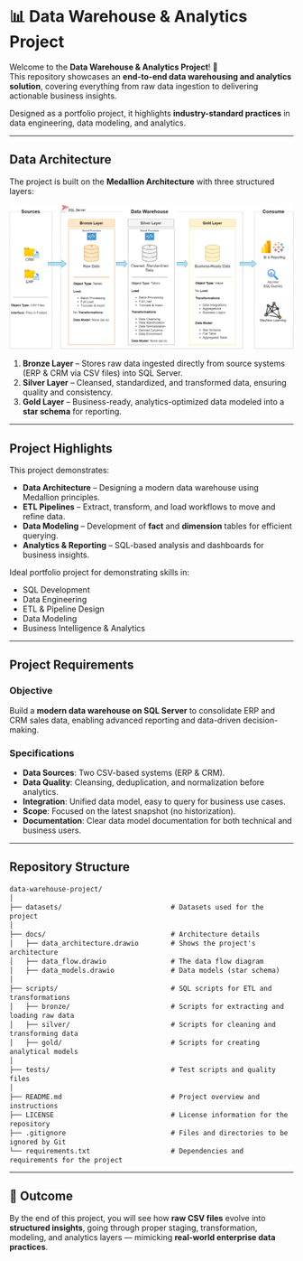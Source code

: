 # 📊 Data Warehouse & Analytics Project  

Welcome to the **Data Warehouse & Analytics Project**! 🚀  
This repository showcases an **end-to-end data warehousing and analytics solution**, covering everything from raw data ingestion to delivering actionable business insights.  

Designed as a portfolio project, it highlights **industry-standard practices** in data engineering, data modeling, and analytics.  

---

##  Data Architecture  

The project is built on the **Medallion Architecture** with three structured layers:  

![Data Architecture](docs/data_architecture.png)  

1. **Bronze Layer** – Stores raw data ingested directly from source systems (ERP & CRM via CSV files) into SQL Server.  
2. **Silver Layer** – Cleansed, standardized, and transformed data, ensuring quality and consistency.  
3. **Gold Layer** – Business-ready, analytics-optimized data modeled into a **star schema** for reporting.  

---

##  Project Highlights  

This project demonstrates:  

- **Data Architecture** – Designing a modern data warehouse using Medallion principles.  
- **ETL Pipelines** – Extract, transform, and load workflows to move and refine data.  
- **Data Modeling** – Development of **fact** and **dimension** tables for efficient querying.  
- **Analytics & Reporting** – SQL-based analysis and dashboards for business insights.  

Ideal portfolio project for demonstrating skills in:  
- SQL Development  
- Data Engineering  
- ETL & Pipeline Design  
- Data Modeling  
- Business Intelligence & Analytics  

---

##  Project Requirements  

### Objective  
Build a **modern data warehouse on SQL Server** to consolidate ERP and CRM sales data, enabling advanced reporting and data-driven decision-making.  

### Specifications  
- **Data Sources**: Two CSV-based systems (ERP & CRM).  
- **Data Quality**: Cleansing, deduplication, and normalization before analytics.  
- **Integration**: Unified data model, easy to query for business use cases.  
- **Scope**: Focused on the latest snapshot (no historization).  
- **Documentation**: Clear data model documentation for both technical and business users.  

---


##  Repository Structure
```
data-warehouse-project/
│
├── datasets/                           # Datasets used for the project
│
├── docs/                               # Architecture details
│   ├── data_architecture.drawio        # Shows the project's architecture
│   ├── data_flow.drawio                # The data flow diagram
│   ├── data_models.drawio              # Data models (star schema)
│
├── scripts/                            # SQL scripts for ETL and transformations
│   ├── bronze/                         # Scripts for extracting and loading raw data
│   ├── silver/                         # Scripts for cleaning and transforming data
│   ├── gold/                           # Scripts for creating analytical models
│
├── tests/                              # Test scripts and quality files
│
├── README.md                           # Project overview and instructions
├── LICENSE                             # License information for the repository
├── .gitignore                          # Files and directories to be ignored by Git
└── requirements.txt                    # Dependencies and requirements for the project
```
---
## 🚀 Outcome  

By the end of this project, you will see how **raw CSV files** evolve into **structured insights**, going through proper staging, transformation, modeling, and analytics layers — mimicking **real-world enterprise data practices**.  
